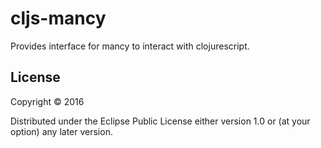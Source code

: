 # cljs-mancy

Provides interface for mancy to interact with clojurescript.

## License

Copyright © 2016

Distributed under the Eclipse Public License either version 1.0 or (at
your option) any later version.
